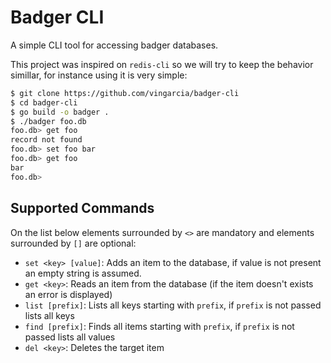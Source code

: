 # Badger CLI

A simple CLI tool for accessing badger databases.

This project was inspired on `redis-cli` so we will try to keep
the behavior simillar, for instance using it is very simple:

```bash
$ git clone https://github.com/vingarcia/badger-cli
$ cd badger-cli
$ go build -o badger .
$ ./badger foo.db
foo.db> get foo
record not found
foo.db> set foo bar
foo.db> get foo
bar
foo.db>
```

## Supported Commands

On the list below elements surrounded by `<>` are mandatory and
elements surrounded by `[]` are optional:

- `set <key> [value]`: Adds an item to the database, if value is not present an empty string is assumed.
- `get <key>`: Reads an item from the database (if the item doesn't exists an error is displayed)
- `list [prefix]`: Lists all keys starting with `prefix`, if `prefix` is not passed lists all keys
- `find [prefix]`: Finds all items starting with `prefix`, if `prefix` is not passed lists all values
- `del <key>`: Deletes the target item



